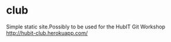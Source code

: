 # club
Simple static site.Possibly to be used for the HubIT Git Workshop http://hubit-club.herokuapp.com/
